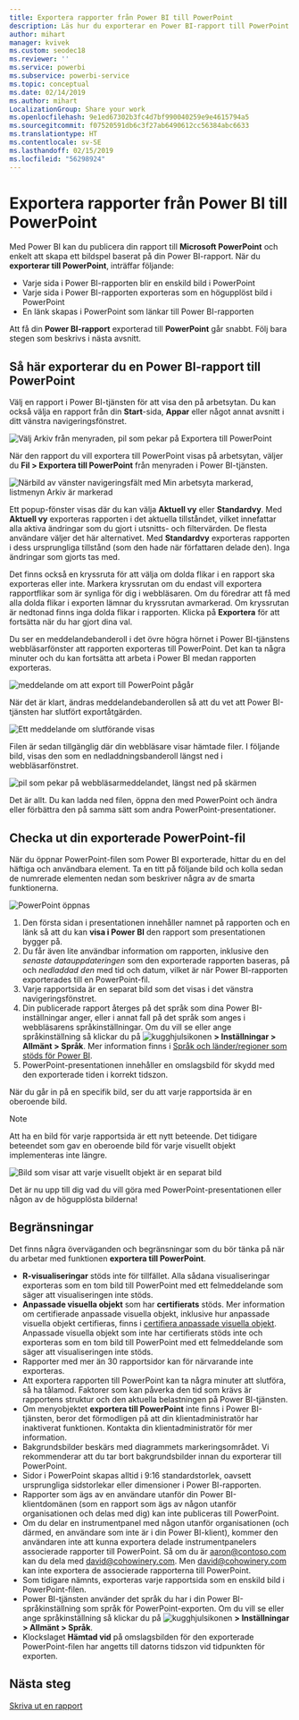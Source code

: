 ```yaml
---
title: Exportera rapporter från Power BI till PowerPoint
description: Läs hur du exporterar en Power BI-rapport till PowerPoint.
author: mihart
manager: kvivek
ms.custom: seodec18
ms.reviewer: ''
ms.service: powerbi
ms.subservice: powerbi-service
ms.topic: conceptual
ms.date: 02/14/2019
ms.author: mihart
LocalizationGroup: Share your work
ms.openlocfilehash: 9e1ed67302b3fc4d7bf990040259e9e4615794a5
ms.sourcegitcommit: f07520591db6c3f27ab6490612cc56384abc6633
ms.translationtype: HT
ms.contentlocale: sv-SE
ms.lasthandoff: 02/15/2019
ms.locfileid: "56298924"
---
```

# <a name="export-reports-from-power-bi-to-powerpoint"></a>Exportera rapporter från Power BI till PowerPoint
Med Power BI kan du publicera din rapport till **Microsoft PowerPoint** och enkelt att skapa ett bildspel baserat på din Power BI-rapport. När du **exporterar till PowerPoint**, inträffar följande:

* Varje sida i Power BI-rapporten blir en enskild bild i PowerPoint
* Varje sida i Power BI-rapporten exporteras som en högupplöst bild i PowerPoint <!-- * The filters and slicers settings that you added to the report are preserved. -->
* En länk skapas i PowerPoint som länkar till Power BI-rapporten 

Att få din **Power BI-rapport** exporterad till **PowerPoint** går snabbt. Följ bara stegen som beskrivs i nästa avsnitt.

## <a name="how-to-export-your-power-bi-report-to-powerpoint"></a>Så här exporterar du en Power BI-rapport till PowerPoint
Välj en rapport i Power BI-tjänsten för att visa den på arbetsytan. Du kan också välja en rapport från din **Start**-sida, **Appar** eller något annat avsnitt i ditt vänstra navigeringsfönstret.

![Välj Arkiv från menyraden, pil som pekar på Exportera till PowerPoint](media/end-user-powerpoint/power-bi-publish.png)

När den rapport du vill exportera till PowerPoint visas på arbetsytan, väljer du **Fil > Exportera till PowerPoint** från menyraden i Power BI-tjänsten.

![Närbild av vänster navigeringsfält med Min arbetsyta markerad, listmenyn Arkiv är markerad](media/end-user-powerpoint/powerbi_to_powerpoint_1.png)
   
Ett popup-fönster visas där du kan välja **Aktuell vy** eller **Standardvy**.  Med **Aktuell vy** exporteras rapporten i det aktuella tillståndet, vilket innefattar alla aktiva ändringar som du gjort i utsnitts- och filtervärden.  De flesta användare väljer det här alternativet.  Med **Standardvy** exporteras rapporten i dess ursprungliga tillstånd (som den hade när författaren delade den). Inga ändringar som gjorts tas med.
    
Det finns också en kryssruta för att välja om dolda flikar i en rapport ska exporteras eller inte.  Markera kryssrutan om du endast vill exportera rapportflikar som är synliga för dig i webbläsaren.  Om du föredrar att få med alla dolda flikar i exporten lämnar du kryssrutan avmarkerad.  Om kryssrutan är nedtonad finns inga dolda flikar i rapporten.  Klicka på **Exportera** för att fortsätta när du har gjort dina val.

Du ser en meddelandebanderoll i det övre högra hörnet i Power BI-tjänstens webbläsarfönster att rapporten exporteras till PowerPoint. Det kan ta några minuter och du kan fortsätta att arbeta i Power BI medan rapporten exporteras.

![meddelande om att export till PowerPoint pågår](media/end-user-powerpoint/powerbi_to_powerpoint_2.png)

När det är klart, ändras meddelandebanderollen så att du vet att Power BI-tjänsten har slutfört exportåtgärden.

![Ett meddelande om slutförande visas](media/end-user-powerpoint/powerbi_to_powerpoint_3.png)

Filen är sedan tillgänglig där din webbläsare visar hämtade filer. I följande bild, visas den som en nedladdningsbanderoll längst ned i webbläsarfönstret.

![pil som pekar på webbläsarmeddelandet, längst ned på skärmen](media/end-user-powerpoint/powerbi_to_powerpoint_4.png)

Det är allt. Du kan ladda ned filen, öppna den med PowerPoint och ändra eller förbättra den på samma sätt som andra PowerPoint-presentationer.

## <a name="checking-out-your-exported-powerpoint-file"></a>Checka ut din exporterade PowerPoint-fil
När du öppnar PowerPoint-filen som Power BI exporterade, hittar du en del häftiga och användbara element. Ta en titt på följande bild och kolla sedan de numrerade elementen nedan som beskriver några av de smarta funktionerna.

![PowerPoint öppnas](media/end-user-powerpoint/powerbi_to_powerpoint_5.png)

1. Den första sidan i presentationen innehåller namnet på rapporten och en länk så att du kan **visa i Power BI** den rapport som presentationen bygger på.
2. Du får även lite användbar information om rapporten, inklusive den *senaste datauppdateringen* som den exporterade rapporten baseras, på och *nedladdad den* med tid och datum, vilket är när Power BI-rapporten exporterades till en PowerPoint-fil.
3. Varje rapportsida är en separat bild som det visas i det vänstra navigeringsfönstret. 
4. Din publicerade rapport återges på det språk som dina Power BI-inställningar anger, eller i annat fall på det språk som anges i webbläsarens språkinställningar. Om du vill se eller ange språkinställning så klickar du på ![kugghjulsikonen](media/end-user-powerpoint/power-bi-settings-icon.png) **> Inställningar > Allmänt > Språk**. Mer information finns i [Språk och länder/regioner som stöds för Power BI](../supported-languages-countries-regions.md).
5. PowerPoint-presentationen innehåller en omslagsbild för skydd med den exporterade tiden i korrekt tidszon.

När du går in på en specifik bild, ser du att varje rapportsida är en oberoende bild.

>[!NOTE]
> Att ha en bild för varje rapportsida är ett nytt beteende. Det tidigare beteendet som gav en oberoende bild för varje visuellt objekt implementeras inte längre. 
 

![Bild som visar att varje visuellt objekt är en separat bild](media/end-user-powerpoint/powerbi_to_powerpoint_6.png)

Det är nu upp till dig vad du vill göra med PowerPoint-presentationen eller någon av de högupplösta bilderna!

## <a name="limitations"></a>Begränsningar
Det finns några överväganden och begränsningar som du bör tänka på när du arbetar med funktionen **exportera till PowerPoint**.

* **R-visualiseringar** stöds inte för tillfället. Alla sådana visualiseringar exporteras som en tom bild till PowerPoint med ett felmeddelande som säger att visualiseringen inte stöds.
* **Anpassade visuella objekt** som har **certifierats** stöds. Mer information om certifierade anpassade visuella objekt, inklusive hur anpassade visuella objekt certifieras, finns i [certifiera anpassade visuella objekt](../power-bi-custom-visuals-certified.md). Anpassade visuella objekt som inte har certifierats stöds inte och exporteras som en tom bild till PowerPoint med ett felmeddelande som säger att visualiseringen inte stöds.
* Rapporter med mer än 30 rapportsidor kan för närvarande inte exporteras.
* Att exportera rapporten till PowerPoint kan ta några minuter att slutföra, så ha tålamod. Faktorer som kan påverka den tid som krävs är rapportens struktur och den aktuella belastningen på Power BI-tjänsten.
* Om menyobjektet **exportera till PowerPoint** inte finns i Power BI-tjänsten, beror det förmodligen på att din klientadministratör har inaktiverat funktionen. Kontakta din klientadministratör för mer information.
* Bakgrundsbilder beskärs med diagrammets markeringsområdet. Vi rekommenderar att du tar bort bakgrundsbilder innan du exporterar till PowerPoint.
* Sidor i PowerPoint skapas alltid i 9:16 standardstorlek, oavsett ursprungliga sidstorlekar eller dimensioner i Power BI-rapporten.
* Rapporter som ägs av en användare utanför din Power BI-klientdomänen (som en rapport som ägs av någon utanför organisationen och delas med dig) kan inte publiceras till PowerPoint.
* Om du delar en instrumentpanel med någon utanför organisationen (och därmed, en användare som inte är i din Power BI-klient), kommer den användaren inte att kunna exportera delade instrumentpanelers associerade rapporter till PowerPoint. Så om du är aaron@contoso.com kan du dela med david@cohowinery.com. Men david@cohowinery.com kan inte exportera de associerade rapporterna till PowerPoint.
* Som tidigare nämnts, exporteras varje rapportsida som en enskild bild i PowerPoint-filen.
* Power BI-tjänsten använder det språk du har i din Power BI-språkinställning som språk för PowerPoint-exporten. Om du vill se eller ange språkinställning så klickar du på ![kugghjulsikonen](media/end-user-powerpoint/power-bi-settings-icon.png) **> Inställningar > Allmänt > Språk**.
* Klockslaget **Hämtad vid** på omslagsbilden för den exporterade PowerPoint-filen har angetts till datorns tidszon vid tidpunkten för exporten.

## <a name="next-steps"></a>Nästa steg
[Skriva ut en rapport](end-user-print.md)
